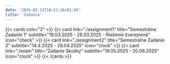 ```yaml
---
date: '2025-02-13T18:13:36+01:00'
title: 'Zadania'
---
```


{{< cards cols="2" >}}
    {{< card link="./assignment1" title="Semestrálne Zadanie 1" subtitle="19.03.2025 - 28.03.2025 - Riešenie zverejnené" icon="check" >}}
    {{< card link="./assignment2" title="Semestrálne Zadanie 2" subtitle="14.4.2025 - 28.04.2025" icon="clock" >}}
    {{< card link="./exam" title="Zadanie Skúšky" subtitle="19.05.2025 - 20.06.2025" icon="clock" >}}
{{< /cards >}}

